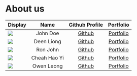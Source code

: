 # About us

Display |     Name     |             Github Profile              | Portfolio 
--------|:------------:|:---------------------------------------:|:---------:
![](https://via.placeholder.com/100.png?text=Photo) |   John Doe   |      [Github](https://github.com/)      | [Portfolio](docs/team/johndoe.md)
![](https://via.placeholder.com/100.png?text=Photo) |  Deen Liong  |      [Github](https://github.com/)      | [Portfolio](docs/team/johndoe.md)
![](https://via.placeholder.com/100.png?text=Photo) |   Ron John   |      [Github](https://github.com/)      | [Portfolio](docs/team/johndoe.md)
![](https://via.placeholder.com/100.png?text=Photo) | Cheah Hao Yi | [Github](https://github.com/CheahHaoYi) | [Portfolio](docs/team/johndoe.md)
![](https://via.placeholder.com/100.png?text=Photo) |  Owen Leong  |      [Github](https://github.com/)      | [Portfolio](docs/team/johndoe.md)
